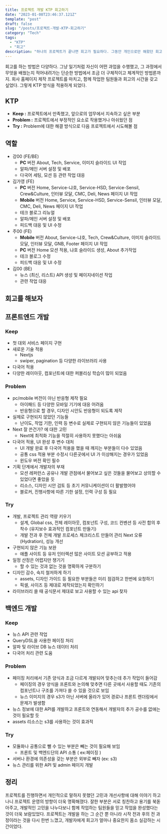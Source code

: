 ```yaml
---
title: 프로젝트 개발 KTP 회고하기
date: "2023-01-08T23:46:37.121Z"
template: "post"
draft: false
slug: "/posts/프로젝트-개발-KTP-회고하기"
category: "Tech"
tags:
  - "KTP"
  - "회고"
description: "하나의 프로젝트가 끝나면 회고가 필요하다. 그동안 개인으로만 해왔던 회고의 시간을 팀원들과 함께 해보는 시간을 가졌다."
---
```


회고를 하는 방법은 다양하다. 그냥 일기처럼 자신이 어떤 과업을 수행했고, 그 과정에서 무엇을 배웠는지 적어내려가는 단순한 방법에서 조금 더 구체적이고 체계적인 방법론까지. 회사 홈페이지 제작 프로젝트를 마치고, 함께 작업한 팀원들과 회고의 시간을 갖고 싶었다. 그렇게 KTP 방식을 적용하게 되었다.

## KTP

- **Keep :** 프로젝트에서 만족했고, 앞으로의 업무에서 지속하고 싶은 부분
- **Problem :** 프로젝트에서 부정적인 요소로 작용했거나 아쉬웠던 점
- **Try :** Problem에 대한 해결 방식으로 다음 프로젝트에서 시도해볼 점

## **역할**

- 강00 (FE/BE)
  - **PC** 버전 About, Tech, Service, 이미지 슬라이드 UI 작업
  - 알파/메인 서버 설정 및 배포
  - 다국어 세팅, 모션 등 관련 작업 대응
- 김가영 (FE)
  - **PC** 버전 Home, Service-냐호, Service-HSD, Service-Sensil, Crew&Culture, 인터뷰 모달, CMC, Deli, News 페이지 UI 작업
  - **Mobile** 버전 Home, Service, Service-HSD, Service-Sensil, 인터뷰 모달, CMC, Deli, News 페이지 UI 작업
  - 테크 블로그 리뉴얼
  - 알파/메인 서버 설정 및 배포
  - 피드백 대응 및 UI 수정
- 주00 (FE)
  - **Mobile** 버전 About, Service-냐호, Tech, Crew&Culture, 이미지 슬라이드 모달, 인터뷰 모달, GNB, Footer 페이지 UI 작업
  - **PC** 버전 Home 모션 적용, 냐호 슬라이드 생성, About 추가작업
  - 테크 블로그 수정
  - 피드백 대응 및 UI 수정
- 김00 (BE)
  - 뉴스 (최신, 리스트) API 생성 및 페이지네이션 작업
  - 관련 작업 대응

## **회고를 해보자**

## 프론트엔드 개발

### Keep

- 첫 대외 서비스 페이지 구현
- 새로운 기술 적용
  - Nextjs
  - swiper, pagination 등 다양한 라이브러리 사용
- 다국어 적용
- 다양한 레이아웃, 컴포넌트에 대한 퍼블리싱 학습이 많이 되었음

### Problem

- pc/mobile 버전이 아닌 반응형 제작 필요
  - 아이패드 등 다양한 모바일 기기에 대응 어려움
  - 반응형으로 할 경우, 디자인 시안도 반응형이 되도록 제작
- 실제로 구현되지 않았던 기능들
  - 난이도, 작업 기한, 인력 등 변수로 실제로 구현되지 않은 기능들이 있었음
- Next 잘 쓴건가? 에 대한 고민
  - Next에 최적화 기능을 적절히 사용하지 못했다는 아쉬움
- 다국어 적용, UI 완성 후 변수 대처
  - UI 개발 완료 후 다국어 적용을 했을 때 깨지는 부분들이 다수 있었음
  - 공통 css 적용 부분 수정시 다른곳에서 UI 가 이상해지는 경우가 있었음
  - 윈도우 버전 확인 필수
- 기획 단계에서 개발자의 부재
  - 모션 레퍼런스 공유나 개발 관점에서 물어보고 싶은 것들을 물어보고 상의할 수 있었다면 좋았을 듯
  - 리소스, 디자인 시안 검토 등 초기 커뮤니케이션이 더 활발했어야
  - 블로커, 진행사항에 따른 기한 설정, 인력 구성 등 필요

### Try

- 개발, 프로젝트 관리 역량 키우기
  - 설계, Global css, 전체 레이아웃, 컴포넌트 구성, 코드 컨벤션 등 사전 합의 후 착수 (유지보수 효과적인 컴포넌트 만들기)
  - 개발 전과 후 전체 개발 프로세스 체크리스트 만들어 관리 Next 오류 (Hydration), 성능 개선
- 구현되지 않은 기능 보완
  - 애플 사이트 등 유저 인터렉션 많은 사이트 모션 공부하고 적용
- 일정 산정은 어렵지만 챙기기
  - 할 수 있는 것과 없는 것을 명확하게 구분하기
- 디자인 감수, 숙지 철저하게 하기
  - assets, 디자인 가이드 등 필요한 부분들은 미리 점검하고 한번에 요청하기
  - 픽셀, 사이즈 등 제대로 제작되었는지 확인하기
- 라이브러리 쓸 때 공식문서 제대로 보고 사용할 수 있는 api 찾자

## 백엔드 개발

### Keep

- 뉴스 API 관련 작업
- QueryDSL을 사용한 페이징 처리
- 알파 및 라이브 DB 뉴스 데이터 처리
- 다국어 처리 관련 도움

### Problem

- 페이징 처리에서 기존 양식과 조금 다르게 개발되어 맞추는데 추가 작업이 들어감
  - 페이징의 경우 양식을 프론트와 논의해 맞추면 다른 곳에서 사용할 때도 기존의 컴포넌트나 구조를 가져다 쓸 수 있을 것으로 보임
  - 뉴스 이미지의 경우 s3가 아닌 서버에 올라가 있어 경로나 프론트 렌더링에서 문제가 발생함
- 뉴스 정보에 대한 API를 개발하고 프론트와 연동해서 개발자의 추가 공수를 없애는 것이 필요할 듯
- assets 리소스는 s3를 사용하는 것이 효과적

### Try

- 모듈화나 공통으로 뺄 수 있는 부분은 빼는 것이 필요해 보임
  - 프론트 및 백엔드단의 API 소통 ( ex:페이징 )
- 서버나 환경에 의존성을 갖는 부분은 외부로 빼자 (ex: s3)
- 뉴스 관리를 위한 API 및 admin 페이지 개발

## 정리

프로젝트를 진행하면서 개인적으로 말하지 못했던 고민과 개선사항에 대해 이야기 하고 나니 프로젝트 운영의 방향이 더욱 명확해졌다. 잘한 부분은 서로 칭찬하고 용기를 북돋아주고, 개발적인 고민을 나누다보니 함께 작업하는 팀원들을 믿고 작업을 완성했다는 것이 더욱 보람있었다. 프로젝트는 개발을 하는 그 순간 뿐 아니라 시작 전과 후의 전 과정이라는 것을 다시 한번 느꼈고, 개발자에게 회고가 얼마나 중요한지 몸소 실감하는 시간이었다.
